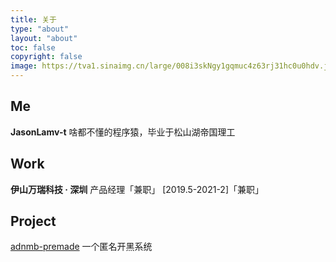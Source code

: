 ```yaml
---
title: 关于
type: "about"
layout: "about"
toc: false
copyright: false
image: https://tva1.sinaimg.cn/large/008i3skNgy1gqmuc4z63rj31hc0u0hdv.jpg
---
```


## Me

**JasonLamv-t**
啥都不懂的程序猿，毕业于松山湖帝国理工

## Work

**伊山万瑞科技  · 深圳**
产品经理「兼职」 [2019.5-2021-2]「兼职」

## Project

[adnmb-premade](https://github.com/JasonLamv-t/adnmb-premade)
一个匿名开黑系统

